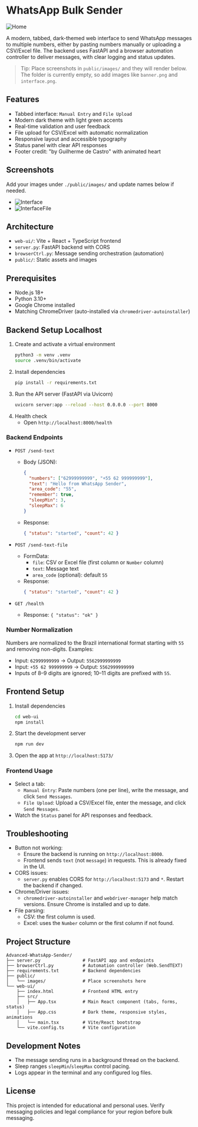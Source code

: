 # WhatsApp Bulk Sender

![Home](./public/images/banner.png)

A modern, tabbed, dark-themed web interface to send WhatsApp messages to multiple numbers, either by pasting numbers manually or uploading a CSV/Excel file. The backend uses FastAPI and a browser automation controller to deliver messages, with clear logging and status updates.

> Tip: Place screenshots in `public/images/` and they will render below. The folder is currently empty, so add images like `banner.png` and `interface.png`.

## Features
- Tabbed interface: `Manual Entry` and `File Upload`
- Modern dark theme with light green accents
- Real-time validation and user feedback
- File upload for CSV/Excel with automatic normalization
- Responsive layout and accessible typography
- Status panel with clear API responses
- Footer credit: "by Guilherme de Castro" with animated heart

## Screenshots
Add your images under `./public/images/` and update names below if needed.

- ![Interface](./public/images/interface.png)
- ![InterfaceFile](./public/images/interface-file.png)

## Architecture
- `web-ui/`: Vite + React + TypeScript frontend
- `server.py`: FastAPI backend with CORS
- `browserCtrl.py`: Message sending orchestration (automation)
- `public/`: Static assets and images

## Prerequisites
- Node.js 18+
- Python 3.10+
- Google Chrome installed
- Matching ChromeDriver (auto-installed via `chromedriver-autoinstaller`)

## Backend Setup Localhost
1. Create and activate a virtual environment
   ```bash
   python3 -m venv .venv
   source .venv/bin/activate
   ```
2. Install dependencies
   ```bash
   pip install -r requirements.txt
   ```
3. Run the API server (FastAPI via Uvicorn)
   ```bash
   uvicorn server:app --reload --host 0.0.0.0 --port 8000
   ```
4. Health check
   - Open `http://localhost:8000/health`

### Backend Endpoints
- `POST /send-text`
  - Body (JSON):
    ```json
    {
      "numbers": ["62999999999", "+55 62 999999999"],
      "text": "Hello from WhatsApp Sender",
      "area_code": "55",
      "remember": true,
      "sleepMin": 3,
      "sleepMax": 6
    }
    ```
  - Response:
    ```json
    { "status": "started", "count": 42 }
    ```

- `POST /send-text-file`
  - FormData:
    - `file`: CSV or Excel file (first column or `Number` column)
    - `text`: Message text
    - `area_code` (optional): default `55`
  - Response:
    ```json
    { "status": "started", "count": 42 }
    ```

- `GET /health`
  - Response: `{ "status": "ok" }`

### Number Normalization
Numbers are normalized to the Brazil international format starting with `55` and removing non-digits. Examples:
- Input: `62999999999` → Output: `5562999999999`
- Input: `+55 62 999999999` → Output: `5562999999999`
- Inputs of 8–9 digits are ignored; 10–11 digits are prefixed with `55`.

## Frontend Setup
1. Install dependencies
   ```bash
   cd web-ui
   npm install
   ```
2. Start the development server
   ```bash
   npm run dev
   ```
3. Open the app at `http://localhost:5173/`

### Frontend Usage
- Select a tab:
  - `Manual Entry`: Paste numbers (one per line), write the message, and click `Send Messages`.
  - `File Upload`: Upload a CSV/Excel file, enter the message, and click `Send Messages`.
- Watch the `Status` panel for API responses and feedback.

## Troubleshooting
- Button not working:
  - Ensure the backend is running on `http://localhost:8000`.
  - Frontend sends `text` (not `message`) in requests. This is already fixed in the UI.
- CORS issues:
  - `server.py` enables CORS for `http://localhost:5173` and `*`. Restart the backend if changed.
- Chrome/Driver issues:
  - `chromedriver-autoinstaller` and `webdriver-manager` help match versions. Ensure Chrome is installed and up to date.
- File parsing:
  - CSV: the first column is used.
  - Excel: uses the `Number` column or the first column if not found.

## Project Structure
```
Advanced-WhatsApp-Sender/
├── server.py                # FastAPI app and endpoints
├── browserCtrl.py           # Automation controller (Web.SendTEXT)
├── requirements.txt         # Backend dependencies
├── public/
│   └── images/              # Place screenshots here
└── web-ui/
    ├── index.html           # Frontend HTML entry
    ├── src/
    │   ├── App.tsx          # Main React component (tabs, forms, status)
    │   ├── App.css          # Dark theme, responsive styles, animations
    │   └── main.tsx         # Vite/React bootstrap
    └── vite.config.ts       # Vite configuration
```

## Development Notes
- The message sending runs in a background thread on the backend.
- Sleep ranges `sleepMin`/`sleepMax` control pacing.
- Logs appear in the terminal and any configured log files.

## License
This project is intended for educational and personal uses. Verify messaging policies and legal compliance for your region before bulk messaging.